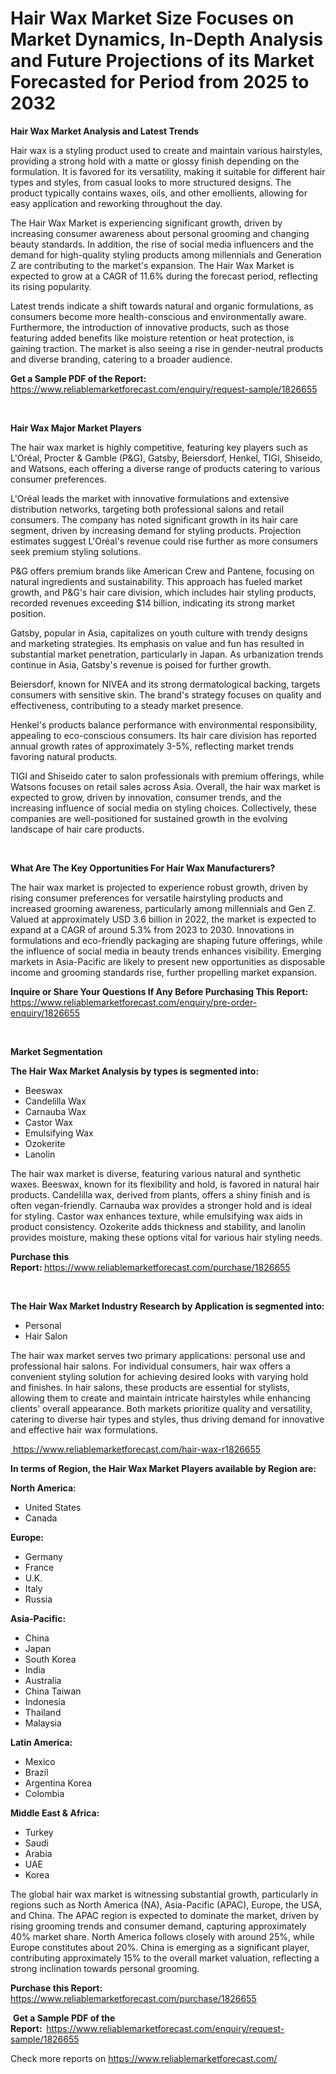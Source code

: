 <p><h1>Hair Wax Market Size Focuses on Market Dynamics, In-Depth Analysis and Future Projections of its Market Forecasted for Period from 2025 to 2032</h1></p><p><strong>Hair Wax Market Analysis and Latest Trends</strong></p>
<p><p>Hair wax is a styling product used to create and maintain various hairstyles, providing a strong hold with a matte or glossy finish depending on the formulation. It is favored for its versatility, making it suitable for different hair types and styles, from casual looks to more structured designs. The product typically contains waxes, oils, and other emollients, allowing for easy application and reworking throughout the day.</p><p>The Hair Wax Market is experiencing significant growth, driven by increasing consumer awareness about personal grooming and changing beauty standards. In addition, the rise of social media influencers and the demand for high-quality styling products among millennials and Generation Z are contributing to the market's expansion. The Hair Wax Market is expected to grow at a CAGR of 11.6% during the forecast period, reflecting its rising popularity.</p><p>Latest trends indicate a shift towards natural and organic formulations, as consumers become more health-conscious and environmentally aware. Furthermore, the introduction of innovative products, such as those featuring added benefits like moisture retention or heat protection, is gaining traction. The market is also seeing a rise in gender-neutral products and diverse branding, catering to a broader audience.</p></p>
<p><strong>Get a Sample PDF of the Report:&nbsp;</strong> <a href="https://www.reliablemarketforecast.com/enquiry/request-sample/1826655?utm_campaign=2193&utm_medium=2&utm_source=Github&utm_content=ia&utm_term=07022025&utm_id=hair-wax">https://www.reliablemarketforecast.com/enquiry/request-sample/1826655</a></p>
<p>&nbsp;</p>
<p><strong>Hair Wax Major Market Players</strong></p>
<p><p>The hair wax market is highly competitive, featuring key players such as L'Oréal, Procter & Gamble (P&G), Gatsby, Beiersdorf, Henkel, TIGI, Shiseido, and Watsons, each offering a diverse range of products catering to various consumer preferences.</p><p>L'Oréal leads the market with innovative formulations and extensive distribution networks, targeting both professional salons and retail consumers. The company has noted significant growth in its hair care segment, driven by increasing demand for styling products. Projection estimates suggest L'Oréal's revenue could rise further as more consumers seek premium styling solutions.</p><p>P&G offers premium brands like American Crew and Pantene, focusing on natural ingredients and sustainability. This approach has fueled market growth, and P&G's hair care division, which includes hair styling products, recorded revenues exceeding $14 billion, indicating its strong market position.</p><p>Gatsby, popular in Asia, capitalizes on youth culture with trendy designs and marketing strategies. Its emphasis on value and fun has resulted in substantial market penetration, particularly in Japan. As urbanization trends continue in Asia, Gatsby's revenue is poised for further growth.</p><p>Beiersdorf, known for NIVEA and its strong dermatological backing, targets consumers with sensitive skin. The brand's strategy focuses on quality and effectiveness, contributing to a steady market presence.</p><p>Henkel's products balance performance with environmental responsibility, appealing to eco-conscious consumers. Its hair care division has reported annual growth rates of approximately 3-5%, reflecting market trends favoring natural products.</p><p>TIGI and Shiseido cater to salon professionals with premium offerings, while Watsons focuses on retail sales across Asia. Overall, the hair wax market is expected to grow, driven by innovation, consumer trends, and the increasing influence of social media on styling choices. Collectively, these companies are well-positioned for sustained growth in the evolving landscape of hair care products.</p></p>
<p>&nbsp;</p>
<p><strong>What Are The Key Opportunities For Hair Wax Manufacturers?</strong></p>
<p><p>The hair wax market is projected to experience robust growth, driven by rising consumer preferences for versatile hairstyling products and increased grooming awareness, particularly among millennials and Gen Z. Valued at approximately USD 3.6 billion in 2022, the market is expected to expand at a CAGR of around 5.3% from 2023 to 2030. Innovations in formulations and eco-friendly packaging are shaping future offerings, while the influence of social media in beauty trends enhances visibility. Emerging markets in Asia-Pacific are likely to present new opportunities as disposable income and grooming standards rise, further propelling market expansion.</p></p>
<p><strong>Inquire or Share Your Questions If Any Before Purchasing This Report:</strong> <a href="https://www.reliablemarketforecast.com/enquiry/pre-order-enquiry/1826655?utm_campaign=2193&utm_medium=2&utm_source=Github&utm_content=ia&utm_term=07022025&utm_id=hair-wax">https://www.reliablemarketforecast.com/enquiry/pre-order-enquiry/1826655</a></p>
<p>&nbsp;</p>
<p><strong>Market Segmentation</strong></p>
<p><strong>The Hair Wax Market Analysis by types is segmented into:</strong></p>
<p><ul><li>Beeswax</li><li>Candelilla Wax</li><li>Carnauba Wax</li><li>Castor Wax</li><li>Emulsifying Wax</li><li>Ozokerite</li><li>Lanolin</li></ul></p>
<p><p>The hair wax market is diverse, featuring various natural and synthetic waxes. Beeswax, known for its flexibility and hold, is favored in natural hair products. Candelilla wax, derived from plants, offers a shiny finish and is often vegan-friendly. Carnauba wax provides a stronger hold and is ideal for styling. Castor wax enhances texture, while emulsifying wax aids in product consistency. Ozokerite adds thickness and stability, and lanolin provides moisture, making these options vital for various hair styling needs.</p></p>
<p><strong>Purchase this Report:&nbsp;</strong><a href="https://www.reliablemarketforecast.com/purchase/1826655?utm_campaign=2193&utm_medium=2&utm_source=Github&utm_content=ia&utm_term=07022025&utm_id=hair-wax">https://www.reliablemarketforecast.com/purchase/1826655</a></p>
<p>&nbsp;</p>
<p><strong>The Hair Wax Market Industry Research by Application is segmented into:</strong></p>
<p><ul><li>Personal</li><li>Hair Salon</li></ul></p>
<p><p>The hair wax market serves two primary applications: personal use and professional hair salons. For individual consumers, hair wax offers a convenient styling solution for achieving desired looks with varying hold and finishes. In hair salons, these products are essential for stylists, allowing them to create and maintain intricate hairstyles while enhancing clients' overall appearance. Both markets prioritize quality and versatility, catering to diverse hair types and styles, thus driving demand for innovative and effective hair wax formulations.</p></p>
<p><a href="https://www.reliablemarketforecast.com/hair-wax-r1826655?utm_campaign=2193&utm_medium=2&utm_source=Github&utm_content=ia&utm_term=07022025&utm_id=hair-wax">&nbsp;https://www.reliablemarketforecast.com/hair-wax-r1826655</a></p>
<p><strong>In terms of Region, the Hair Wax Market Players available by Region are:</strong></p>
<p>
    <p> <strong> North America: </strong>
        <ul>
            <li>United States</li>
            <li>Canada</li>
        </ul>
        </p> 
    <p> <strong> Europe: </strong>
        <ul>
            <li>Germany</li>
            <li>France</li>
            <li>U.K.</li>
            <li>Italy</li>
            <li>Russia</li>
        </ul>
        </p> 
    <p> <strong> Asia-Pacific: </strong>
        <ul>
            <li>China</li>
            <li>Japan</li>
            <li>South Korea</li>
            <li>India</li>
            <li>Australia</li>
            <li>China Taiwan</li>
            <li>Indonesia</li>
            <li>Thailand</li>
            <li>Malaysia</li>
        </ul>
        </p> 
    <p> <strong> Latin America: </strong>
        <ul>
            <li>Mexico</li>
            <li>Brazil</li>
            <li>Argentina Korea</li>
            <li>Colombia</li>
        </ul>
        </p> 
    <p> <strong> Middle East & Africa: </strong>
        <ul>
            <li>Turkey</li>
            <li>Saudi</li>
            <li>Arabia</li>
            <li>UAE</li>
            <li>Korea</li>
        </ul>
    </p>
    </p>
<p><p>The global hair wax market is witnessing substantial growth, particularly in regions such as North America (NA), Asia-Pacific (APAC), Europe, the USA, and China. The APAC region is expected to dominate the market, driven by rising grooming trends and consumer demand, capturing approximately 40% market share. North America follows closely with around 25%, while Europe constitutes about 20%. China is emerging as a significant player, contributing approximately 15% to the overall market valuation, reflecting a strong inclination towards personal grooming.</p></p>
<p><strong>Purchase this Report: </strong><a href="https://www.reliablemarketforecast.com/purchase/1826655?utm_campaign=2193&utm_medium=2&utm_source=Github&utm_content=ia&utm_term=07022025&utm_id=hair-wax">https://www.reliablemarketforecast.com/purchase/1826655</a></p>
<p>&nbsp;<strong>Get a Sample PDF of the Report:&nbsp;&nbsp;</strong><a href="https://www.reliablemarketforecast.com/enquiry/request-sample/1826655?utm_campaign=2193&utm_medium=2&utm_source=Github&utm_content=ia&utm_term=07022025&utm_id=hair-wax">https://www.reliablemarketforecast.com/enquiry/request-sample/1826655</a></p>
<p><strong></strong></p>
<p>Check more reports on <a href="https://www.reliablemarketforecast.com/?utm_campaign=2193&utm_medium=2&utm_source=Github&utm_content=ia&utm_term=07022025&utm_id=hair-wax">https://www.reliablemarketforecast.com/</a></p>